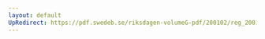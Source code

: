 ```yaml
---
layout: default
UpRedirect: https://pdf.swedeb.se/riksdagen-volumeG-pdf/200102/reg_200102/reg_200102_0246.pdf
---
```

